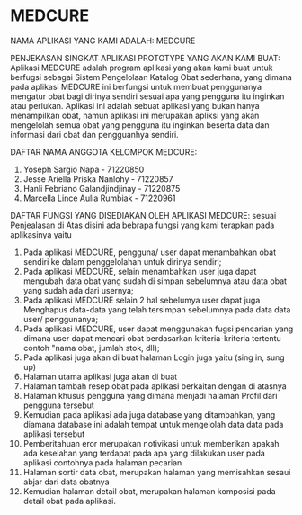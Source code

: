 # MEDCURE
NAMA APLIKASI YANG KAMI ADALAH: MEDCURE

PENJEKASAN SINGKAT APLIKASI PROTOTYPE YANG AKAN KAMI BUAT:
Aplikasi MEDCURE adalah program aplikasi yang akan kami buat untuk berfugsi sebagai Sistem Pengelolaan Katalog Obat sederhana, yang dimana pada aplikasi MEDCURE ini berfungsi untuk membuat penggunanya mengatur obat bagi dirinya sendiri sesuai apa yang pengguna itu inginkan atau perlukan. Aplikasi ini adalah sebuat aplikasi yang bukan hanya menampilkan obat, namun aplikasi ini merupakan apliksi yang akan mengelolah semua obat yang pengguna itu inginkan beserta data dan informasi dari obat dan pengguanhya sendiri.

DAFTAR NAMA ANGGOTA KELOMPOK MEDCURE:
1. Yoseph Sargio Napa - 71220850
2. Jesse Ariella Priska Nanlohy - 71220857
3. Hanli Febriano Galandjindjinay - 71220875
4. Marcella Lince Aulia Rumbiak - 71220961

DAFTAR FUNGSI YANG DISEDIAKAN OLEH APLIKASI MEDCURE:
sesuai Penjealasan di Atas disini ada bebrapa fungsi yang kami terapkan pada aplikasinya yaitu
1. Pada aplikasi MEDCURE, pengguna/ user dapat menambahkan obat sendiri ke dalam penggelolahan untuk dirinya sendiri;
2. Pada aplikasi MEDCURE, selain menambahkan user juga dapat mengubah data obat yang sudah di simpan sebelumnya atau data obat yang sudah ada dari usernya;
3. Pada aplikasi MEDCURE selain 2 hal sebelumya user dapat juga Menghapus data-data yang telah tersimpan sebelumnya pada data data user/ penggunanya;
4. Pada aplikasi MEDCURE, user dapat menggunakan fugsi pencarian yang dimana user dapat mencari obat berdasarkan kriteria-kriteria tertentu contoh "nama obat, jumlah stok, dll);
5. Pada aplikasi juga akan di buat halaman Login juga yaitu (sing in, sung up)
6. Halaman utama aplikasi juga akan di buat
7. Halaman tambah resep obat pada aplikasi berkaitan dengan di atasnya
8. Halaman khusus pengguna yang dimana menjadi halaman Profil dari pengguna tersebut
9. Kemudian pada aplikasi ada juga database yang ditambahkan, yang diamana database ini adalah tempat untuk mengelolah data data pada aplikasi tersebut
10. Pemberitahuan eror merupakan notivikasi untuk memberikan apakah ada keselahan yang terdapat pada apa yang dilakukan user pada aplikasi contohnya pada halaman pecarian
11. Halaman sortir data obat, merupakan halaman yang memisahkan sesaui abjar dari data obatnya
12. Kemudian halaman detail obat, merupakan halaman komposisi pada detail obat pada aplikasi.
